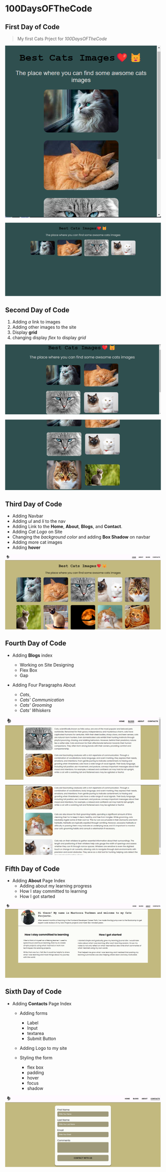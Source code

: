 # 100DaysOFTheCode

## First Day of Code

> My first Cats Prject for _*100DaysOFTheCode*_

![Alt text](./Week-One/images/cats-2.png)

![Alt text](./Week-One/images/cats.png)

## Second Day of Code

1. Adding _a_ link to images
2. Adding other images to the site
3. Display **grid**
4. changing display _flex_ to display _grid_

![Alt text](./Week-One/images/six-cats-pics.png)

![Alt text](./Week-One/images/six-cats.png)

## Third Day of Code

- Adding Navbar
- Adding _ul_ and _li_ to the nav
- Adding Link to the **Home**, **About**, **Blogs**, and **Contact**.
- Adding _Cat Logo_ on Site
- Changing the _background color_ and adding **Box Shadow** on navbar
- Adding more cat images
- Adding **hover**

![Alt text](./Week-One/images/cats-pics.png)

## Fourth Day of Code

- Adding **Blogs** index

  - Working on Site Designing
  - Flex Box
  - Gap

- Adding Four Paragraphs About
  - _Cats_,
  - _Cats' Communication_
  - _Cats' Grooming_
  - _Cats' Whiskers_

![Alt text](./Week-One/images/Blogs-1.png)

![Alt text](./Week-One/images/Blogs-2.png)

## Fifth Day of Code

- Adding **About** Page Index
  - Adding about my learning progress
  - How I stay committed to learning
  - How I got started

![Alt text](./Week-One/images/about-page-screenshot.png)

## Sixth Day of Code

- Adding **Contacts** Page Index

  - Adding forms

    - Label
    - Input
    - textarea 
    - Submit Button

  - Adding Logo to my site
  - Styling the form
    - flex box
    - padding
    - hover
    - focus
    - shadow

![Alt text](./Week-One/images/contacts-page.png)
